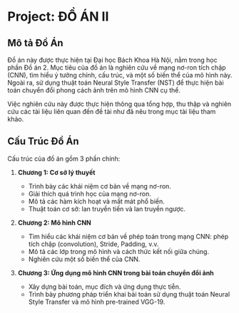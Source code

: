 # Project: ĐỒ ÁN II

## Mô tả Đồ Án

Đồ án này được thực hiện tại Đại học Bách Khoa Hà Nội, nằm trong học phần Đồ án 2. Mục tiêu của đồ án là nghiên cứu về mạng nơ-ron tích chập (CNN), tìm hiểu ý tưởng chính, cấu trúc, và một số biến thể của mô hình này. Ngoài ra, sử dụng thuật toán Neural Style Transfer (NST) để thực hiện bài toán chuyển đổi phong cách ảnh trên mô hình CNN cụ thể.

Việc nghiên cứu này được thực hiện thông qua tổng hợp, thu thập và nghiên cứu các tài liệu liên quan đến đề tài như đã nêu trong mục tài liệu tham khảo.

## Cấu Trúc Đồ Án

Cấu trúc của đồ án gồm 3 phần chính:

1. **Chương 1: Cơ sở lý thuyết**
   - Trình bày các khái niệm cơ bản về mạng nơ-ron.
   - Giải thích quá trình học của mạng nơ-ron.
   - Mô tả các hàm kích hoạt và mất mát phổ biến.
   - Thuật toán cơ sở: lan truyền tiến và lan truyền ngược.

2. **Chương 2: Mô hình CNN**
   - Tìm hiểu các khái niệm cơ bản về phép toán trong mạng CNN: phép tích chập (convolution), Stride, Padding, v.v.
   - Mô tả các lớp trong mô hình và cách thức kết nối giữa chúng.
   - Nghiên cứu một số biến thể của CNN.

3. **Chương 3: Ứng dụng mô hình CNN trong bài toán chuyển đổi ảnh**
   - Xây dựng bài toán, mục đích và ứng dụng thực tiễn.
   - Trình bày phương pháp triển khai bài toán sử dụng thuật toán Neural Style Transfer và mô hình pre-trained VGG-19.


